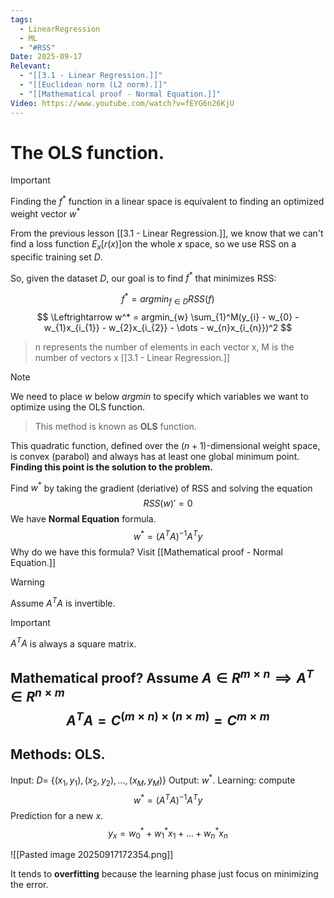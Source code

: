```yaml
---
tags:
  - LinearRegression
  - ML
  - "#RSS"
Date: 2025-09-17
Relevant:
  - "[[3.1 - Linear Regression.]]"
  - "[[Euclidean norm (L2 norm).]]"
  - "[[Mathematical proof - Normal Equation.]]"
Video: https://www.youtube.com/watch?v=fEYG6n26KjU
---
```

# The OLS function.

>[!important]
>Finding the $f^*$ function in a linear space is equivalent to finding an optimized weight vector $w^*$ 

From the previous lesson [[3.1 - Linear Regression.]], we know that we can't find a loss function $E_{x}[r(x)]$on the whole $x$ space, so we use RSS on a specific training set $D$.

So, given the dataset $D$, our goal is to find $f^*$ that minimizes RSS:

$$
f^* = argmin_{f \in D}RSS(f)
$$
$$
\Leftrightarrow w^* = argmin_{w} \sum_{1}^M(y_{i} - w_{0} - w_{1}x_{i_{1}} - w_{2}x_{i_{2}} - \dots - w_{n}x_{i_{n}})^2
$$

>n represents the number of elements in each vector x, M is the number of vectors x [[3.1 - Linear Regression.]]

>[!note] 
>We need to place $w$ below *argmin* to specify which variables we want to optimize using the OLS function.

>This method is known as **OLS** function.

This quadratic function, defined over the $(n+1)$-dimensional weight space, is convex (parabol) and always has at least one global minimum point. **Finding this point is the solution to the problem.**

Find $w^*$ by taking the gradient (deriative) of RSS and solving the equation
$$
RSS(w)' = 0
$$
We have **Normal Equation** formula.
$$
w^* = (A^TA)^{-1}A^Ty
$$
Why do we have this formula? Visit [[Mathematical proof - Normal Equation.]]

>[!warning]
>Assume $A^TA$ is invertible.

>[!important]
>$A^TA$ is always a square matrix.

Mathematical proof? Assume $A \in R^{m\times n} \implies A^T \in R^{n \times m}$
$$
A^TA = C^{(m \times n) \times (n \times m)} = C^{m \times m}
$$
---
## Methods: OLS.

Input: $D =$ {$(x_{1}, y_{1}), (x_{2}, y_{2}), \dots, (x_{M}, y_{M})$} 
Output: $w^*$.
Learning: compute
$$
w^* = (A^TA)^{-1}A^Ty
$$
Prediction for a new $x$.
$$
y_{x} = w^*_{0} + w^*_{1}x_{1} +\dots+w^*_{n}x_{n}
$$

![[Pasted image 20250917172354.png]]

It tends to **overfitting** because the learning phase just focus on minimizing the error.